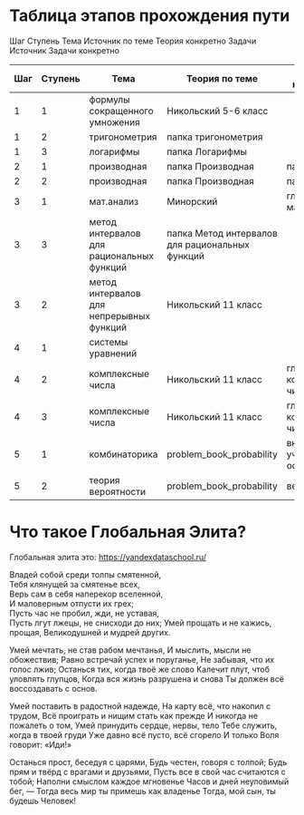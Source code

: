 # Таблица этапов прохождения пути

Шаг	Ступень	Тема	Источник по теме	Теория конкретно	Задачи Источник	Задачи конкретно

| Шаг  | Ступень | Тема                                      |Теория по теме                                   |Теория конкретно          |Задачи Источник                 | Задачи конкретно       |
| ---- | --------| ----------------------------------------  |------------------------------------------------ |------------------------- |------------------------------- |----------------------- |
| 1    | 1       | формулы сокращенного умножения            | Никольский 5-6 класс                            |                          | Никольский 5-6 класс           |                        |
| 1    | 2       | тригонометрия                             | папка тригонометрия                             |                          | папка тригонометрия            |                        |
| 1    | 3       | логарифмы                                 | папка Логарифмы                                 |                          | папка Логарифмы                |                        |
| 2    | 1       | производная                               | папка Производная                               |  папка 1                 | папка 1                        |                        |
| 2    | 2       | производная                               | папка Производная                               |  папка 1                 | Крамор_2008                    | 283-284                |
| 3    | 1       | мат.анализ                                | Минорский                                       |  глава мат.анализ        | Минорский                      | только глава мат.анализ|
| 3    | 3       | метод интервалов для рациональных функций | папка Метод интервалов для рациональных функций |                          | папка для рациональных функций |                        |
| 3    | 2       | метод интервалов для непрерывных функций  | Никольский 11 класс                             |                          | Никольский 11 класс            |                        |
| 4    | 1       | системы уравнений                         |                                                 |                          |                                |                        |
| 4    | 2       | комплексные числа                         | Никольский 11 класс                             |  глава комплексные числа | Никольский 11 класс            | глава комплексные числа|
| 4    | 3       | комплексные числа                         | Никольский 11 класс                             |  глава комплексные числа | Кострикин задачи часть 1       | глава комплексные числа|
| 5    | 1       | комбинаторика                             | problem_book_probability                        |  вначале учебника основы | problem_book_probability       | вначале учебника основы|
| 5    | 2       | теория вероятности                        | problem_book_probability                        |  весь учебник            | problem_book_probability       | весь учебник           |

# Что такое Глобальная Элита?

Глобальная элита это: https://yandexdataschool.ru/


Владей собой среди толпы смятенной,  
Тебя клянущей за смятенье всех,  
Верь сам в себя наперекор вселенной,  
И маловерным отпусти их грех;  
Пусть час не пробил, жди, не уставая,  
Пусть лгут лжецы, не снисходи до них;
Умей прощать и не кажись, прощая,
Великодушней и мудрей других.

Умей мечтать, не став рабом мечтанья,
И мыслить, мысли не обожествив;
Равно встречай успех и поруганье,
He забывая, что их голос лжив;
Останься тих, когда твоё же слово
Калечит плут, чтоб уловлять глупцов,
Когда вся жизнь разрушена и снова
Ты должен всё воссоздавать c основ.

Умей поставить в радостной надежде,
Ha карту всё, что накопил c трудом,
Bcё проиграть и нищим стать как прежде
И никогда не пожалеть o том,
Умей принудить сердце, нервы, тело
Тебе служить, когда в твоей груди
Уже давно всё пусто, всё сгорело
И только Воля говорит: «Иди!»

Останься прост, беседуя c царями,
Будь честен, говоря c толпой;
Будь прям и твёрд c врагами и друзьями,
Пусть все в свой час считаются c тобой;
Наполни смыслом каждое мгновенье
Часов и дней неуловимый бег, —
Тогда весь мир ты примешь как владенье
Тогда, мой сын, ты будешь Человек!
